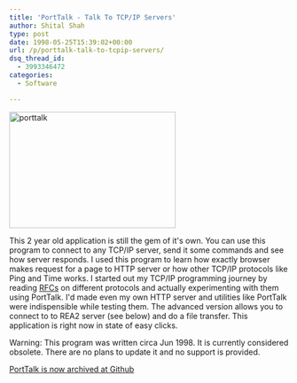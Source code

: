 ```yaml
---
title: 'PortTalk - Talk To TCP/IP Servers'
author: Shital Shah
type: post
date: 1998-05-25T15:39:02+00:00
url: /p/porttalk-talk-to-tcpip-servers/
dsq_thread_id:
  - 3993346472
categories:
  - Software

---
```

[<img src="/images/posts/2004/12/porttalk-300x210.jpg" alt="porttalk" width="300" height="210" class="alignleft size-medium wp-image-896" srcset="http://shitalshah.com/ShitalShahWP/wp-content/uploads/2004/12/porttalk-300x210.jpg 300w, http://shitalshah.com/ShitalShahWP/wp-content/uploads/2004/12/porttalk.jpg 686w" sizes="(max-width: 300px) 100vw, 300px" />][1]
  
This 2 year old application is still the gem of it's own. You can use this program to connect to any TCP/IP server, send it some commands and see how server responds. I used this program to learn how exactly browser makes request for a page to HTTP server or how other TCP/IP protocols like Ping and Time works. I started out my TCP/IP programming journey by reading [RFCs][2] on different protocols and actually experimenting with them using PortTalk. I'd made even my own HTTP server and utilities like PortTalk were indispensible while testing them. The advanced version allows you to connect to to REA2 server (see below) and do a file transfer. This application is right now in state of easy clicks. 

<p class="obsolete">
  Warning: This program was written circa Jun 1998. It is currently considered obsolete. There are no plans to update it and no support is provided.
</p>

[PortTalk is now archived at Github][3]

<div class="github-widget" data-repo="sytelus/PortTalk">
</div>

 [1]: /images/posts/2004/12/porttalk.jpg
 [2]: http://www.rfc-editor.org/ "Request For Comment Documents By Internet Engineering Task Force"
 [3]: https://github.com/sytelus/PortTalk